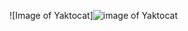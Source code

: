 ![Image of Yaktocat]<img src="https://octodex.github.com/images/yaktocat.png" alt ="image of Yaktocat" alt="Image of Yaktocat">
